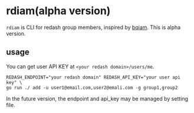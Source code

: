 # rdiam(alpha version)
`rdiam` is CLI for redash group members, inspired by [bqiam](https://github.com/hirosassa/bqiam).
This is alpha version.

## usage
You can get user API KEY at `<your redash domain>/users/me`.

```
REDASH_ENDPOINT="your redash domain" REDASH_API_KEY="your user api key" \
go run ./ add -u user1@email.com,user2@emali.com -g group1,group2
```

In the future version, the endpoint and api_key may be managed by setting file.